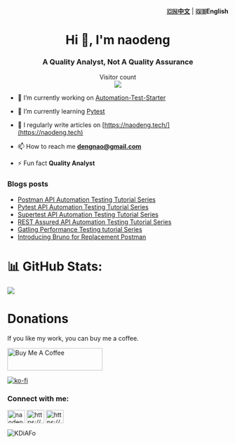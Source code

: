 <div align="right"><strong><a href="./README_CN.md">🇨🇳中文</a></strong>  | <strong>🇬🇧English</strong></div>

<h1 align="center">Hi 👋, I'm naodeng</h1>
<h3 align="center">A Quality Analyst, Not A Quality Assurance</h3>


<p align="center"> 
  Visitor count<br>
  <img src="https://profile-counter.glitch.me/naodeng/count.svg" />
</p>

- 🔭 I’m currently working on [Automation-Test-Starter](https://github.com/orgs/Automation-Test-Starter/repositories)

- 🌱 I’m currently learning [Pytest](https://docs.pytest.org/en/7.4.x/)

- 📝 I regularly write articles on [https://naodeng.tech/](https://naodeng.tech)

- 📫 How to reach me **dengnao@gmail.com**

- ⚡ Fun fact **Quality Analyst**

### Blogs posts
<!-- BLOG-POST-LIST:START -->
- [Postman API Automation Testing Tutorial Series](https://naodeng.tech/series/postman-api-automation-testing-tutorial/)
- [Pytest API Automation Testing Tutorial Series](https://naodeng.tech/series/pytest-api-automation-testing-tutorial/)
- [Supertest API Automation Testing Tutorial Series](https://naodeng.tech/series/supertest-api-automation-testing-tutorial/)
- [REST Assured API Automation Testing Tutorial Series](https://naodeng.tech/series/rest-assured-api-automation-testing-tutorial/)
- [Gatling Performance Testing tutorial Series](https://naodeng.tech/series/gatling-performance-testing-tutorial/)
- [Introducing Bruno for Replacement Postman](https://naodeng.tech/posts/api-automation-testing/introduction_of_bruno/)
<!-- BLOG-POST-LIST:END -->

# 📊 GitHub Stats:
![](https://github-readme-stats.vercel.app/api?username=naodeng&theme=radical&hide_border=false&include_all_commits=false&count_private=false)<br/>

# Donations

If you like my work, you can buy me a coffee.

<!-- markdownlint-disable MD033 -->
<a href="https://www.buymeacoffee.com/naodeng" target="_blank" rel="noopener noreferrer"><img src="https://cdn.buymeacoffee.com/buttons/lato-orange.png" alt="Buy Me A Coffee" style="height: 51px !important;width: 217px !important;"></a>
<!-- markdownlint-enable MD033 -->
[![ko-fi](https://ko-fi.com/img/githubbutton_sm.svg)](https://ko-fi.com/T6T1R4YB2)


<h3 align="left">Connect with me:</h3>
<p align="left">
<a href="https://twitter.com/naodeng0_0" target="blank"><img align="center" src="https://raw.githubusercontent.com/rahuldkjain/github-profile-readme-generator/master/src/images/icons/Social/twitter.svg" alt="naodeng0_0" height="30" width="40" /></a>
<a href="https://naodeng.tech/index.xml" target="blank"><img align="center" src="https://raw.githubusercontent.com/rahuldkjain/github-profile-readme-generator/master/src/images/icons/Social/rss.svg" alt="https://naodeng.tech/index.xml" height="30" width="40" /></a>
<a href="https://naodeng.medium.com" target="blank"><img align="center" src="https://raw.githubusercontent.com/rahuldkjain/github-profile-readme-generator/master/src/images/icons/Social/medium.svg" alt="https://naodeng.medium.com" height="30" width="40" /></a>
</p>

![KDiAFo](https://cdn.jsdelivr.net/gh/naodeng/blogimg@master/uPic/KDiAFo.png)
